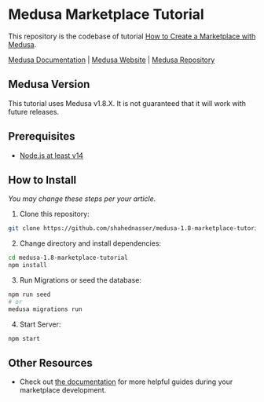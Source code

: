 # Medusa Marketplace Tutorial

This repository is the codebase of tutorial [How to Create a Marketplace with Medusa](https://medusajs.com/blog/extending-medusa-usecase-marketplace/).

[Medusa Documentation](https://docs.medusajs.com/) | [Medusa Website](https://medusajs.com/) | [Medusa Repository](https://github.com/medusajs/medusa)

## Medusa Version

This tutorial uses Medusa v1.8.X. It is not guaranteed that it will work with future releases.

## Prerequisites

- [Node.js at least v14](https://docs.medusajs.com/tutorial/set-up-your-development-environment#nodejs)

## How to Install

_You may change these steps per your article._

1. Clone this repository:

```bash
git clone https://github.com/shahednasser/medusa-1.8-marketplace-tutorial.git
```

2. Change directory and install dependencies:

```bash
cd medusa-1.8-marketplace-tutorial
npm install
```

3. Run Migrations or seed the database:

```bash
npm run seed
# or
medusa migrations run
```

4. Start Server:

```bash
npm start
```

## Other Resources

- Check out [the documentation](https://docs.medusajs.com/) for more helpful guides during your marketplace development.
